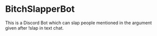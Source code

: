 # BitchSlapperBot
This is a Discord Bot which can slap people mentioned in the argument given after !slap in text chat.
